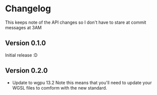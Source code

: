 # Changelog

This keeps note of the API changes so I don't have to stare at commit messages at 3AM

## Version 0.1.0

Initial release :D

## Version 0.2.0

- Update to wgpu 13.2 Note this means that you'll need to update your WGSL files to comform with the new standard.